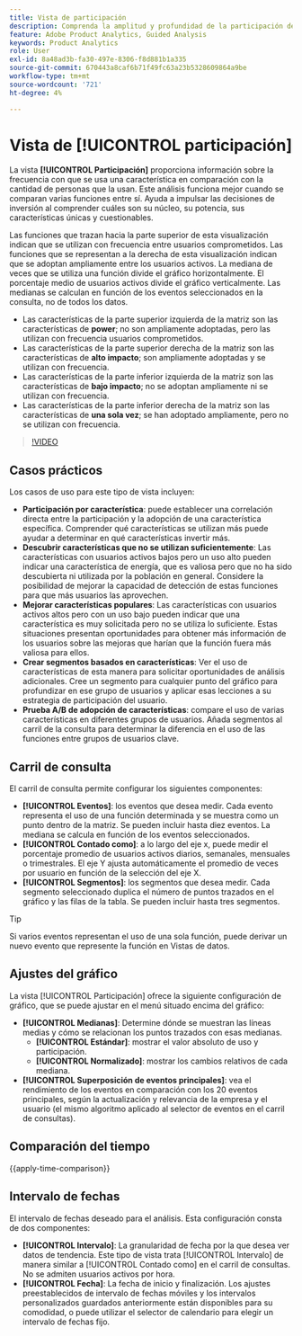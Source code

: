 ```yaml
---
title: Vista de participación
description: Comprenda la amplitud y profundidad de la participación de la característica.
feature: Adobe Product Analytics, Guided Analysis
keywords: Product Analytics
role: User
exl-id: 8a48ad3b-fa30-497e-8306-f8d881b1a335
source-git-commit: 670443a8caf6b71f49fc63a23b5328609864a9be
workflow-type: tm+mt
source-wordcount: '721'
ht-degree: 4%

---
```


# Vista de [!UICONTROL participación]

La vista **[!UICONTROL Participación]** proporciona información sobre la frecuencia con que se usa una característica en comparación con la cantidad de personas que la usan. Este análisis funciona mejor cuando se comparan varias funciones entre sí. Ayuda a impulsar las decisiones de inversión al comprender cuáles son su núcleo, su potencia, sus características únicas y cuestionables.

Las funciones que trazan hacia la parte superior de esta visualización indican que se utilizan con frecuencia entre usuarios comprometidos. Las funciones que se representan a la derecha de esta visualización indican que se adoptan ampliamente entre los usuarios activos. La mediana de veces que se utiliza una función divide el gráfico horizontalmente. El porcentaje medio de usuarios activos divide el gráfico verticalmente. Las medianas se calculan en función de los eventos seleccionados en la consulta, no de todos los datos.

* Las características de la parte superior izquierda de la matriz son las características de **power**; no son ampliamente adoptadas, pero las utilizan con frecuencia usuarios comprometidos.
* Las características de la parte superior derecha de la matriz son las características de **alto impacto**; son ampliamente adoptadas y se utilizan con frecuencia.
* Las características de la parte inferior izquierda de la matriz son las características de **bajo impacto**; no se adoptan ampliamente ni se utilizan con frecuencia.
* Las características de la parte inferior derecha de la matriz son las características de **una sola vez**; se han adoptado ampliamente, pero no se utilizan con frecuencia.

>[!VIDEO](https://video.tv.adobe.com/v/3429489/&learn=on)

## Casos prácticos

Los casos de uso para este tipo de vista incluyen:

* **Participación por característica**: puede establecer una correlación directa entre la participación y la adopción de una característica específica. Comprender qué características se utilizan más puede ayudar a determinar en qué características invertir más.
* **Descubrir características que no se utilizan suficientemente**: Las características con usuarios activos bajos pero un uso alto pueden indicar una característica de energía, que es valiosa pero que no ha sido descubierta ni utilizada por la población en general. Considere la posibilidad de mejorar la capacidad de detección de estas funciones para que más usuarios las aprovechen.
* **Mejorar características populares**: Las características con usuarios activos altos pero con un uso bajo pueden indicar que una característica es muy solicitada pero no se utiliza lo suficiente. Estas situaciones presentan oportunidades para obtener más información de los usuarios sobre las mejoras que harían que la función fuera más valiosa para ellos.
* **Crear segmentos basados en características**: Ver el uso de características de esta manera para solicitar oportunidades de análisis adicionales. Cree un segmento para cualquier punto del gráfico para profundizar en ese grupo de usuarios y aplicar esas lecciones a su estrategia de participación del usuario.
* **Prueba A/B de adopción de características**: compare el uso de varias características en diferentes grupos de usuarios. Añada segmentos al carril de la consulta para determinar la diferencia en el uso de las funciones entre grupos de usuarios clave.

## Carril de consulta

El carril de consulta permite configurar los siguientes componentes:

* **[!UICONTROL Eventos]**: los eventos que desea medir. Cada evento representa el uso de una función determinada y se muestra como un punto dentro de la matriz. Se pueden incluir hasta diez eventos. La mediana se calcula en función de los eventos seleccionados.
* **[!UICONTROL Contado como]**: a lo largo del eje x, puede medir el porcentaje promedio de usuarios activos diarios, semanales, mensuales o trimestrales. El eje Y ajusta automáticamente el promedio de veces por usuario en función de la selección del eje X.
* **[!UICONTROL Segmentos]**: los segmentos que desea medir. Cada segmento seleccionado duplica el número de puntos trazados en el gráfico y las filas de la tabla. Se pueden incluir hasta tres segmentos.

>[!TIP]
>
>Si varios eventos representan el uso de una sola función, puede derivar un nuevo evento que represente la función en Vistas de datos.

## Ajustes del gráfico

La vista [!UICONTROL Participación] ofrece la siguiente configuración de gráfico, que se puede ajustar en el menú situado encima del gráfico:

* **[!UICONTROL Medianas]**: Determine dónde se muestran las líneas medias y cómo se relacionan los puntos trazados con esas medianas.
   * **[!UICONTROL Estándar]**: mostrar el valor absoluto de uso y participación.
   * **[!UICONTROL Normalizado]**: mostrar los cambios relativos de cada mediana.
* **[!UICONTROL Superposición de eventos principales]**: vea el rendimiento de los eventos en comparación con los 20 eventos principales, según la actualización y relevancia de la empresa y el usuario (el mismo algoritmo aplicado al selector de eventos en el carril de consultas).

## Comparación del tiempo

{{apply-time-comparison}}

## Intervalo de fechas

El intervalo de fechas deseado para el análisis. Esta configuración consta de dos componentes:

* **[!UICONTROL Intervalo]**: La granularidad de fecha por la que desea ver datos de tendencia. Este tipo de vista trata [!UICONTROL Intervalo] de manera similar a [!UICONTROL Contado como] en el carril de consultas. No se admiten usuarios activos por hora.
* **[!UICONTROL Fecha]**: La fecha de inicio y finalización. Los ajustes preestablecidos de intervalo de fechas móviles y los intervalos personalizados guardados anteriormente están disponibles para su comodidad, o puede utilizar el selector de calendario para elegir un intervalo de fechas fijo.
